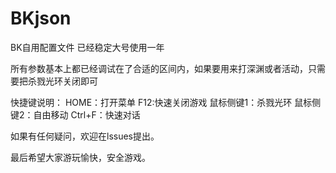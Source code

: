 # BKjson
BK自用配置文件 已经稳定大号使用一年

所有参数基本上都已经调试在了合适的区间内，如果要用来打深渊或者活动，只需要把杀戮光环关闭即可

快捷键说明：
HOME：打开菜单
F12:快速关闭游戏
鼠标侧键1：杀戮光环
鼠标侧键2：自由移动
Ctrl+F：快速对话

如果有任何疑问，欢迎在lssues提出。

最后希望大家游玩愉快，安全游戏。
